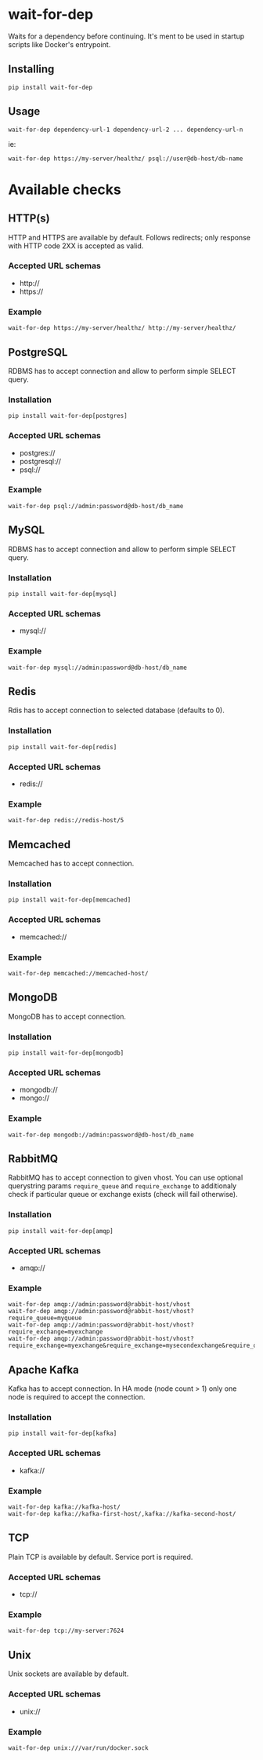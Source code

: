 # wait-for-dep

Waits for a dependency before continuing. It's ment to be used in startup scripts like Docker's entrypoint.

## Installing

```
pip install wait-for-dep
```

## Usage

```
wait-for-dep dependency-url-1 dependency-url-2 ... dependency-url-n
```

ie:

```
wait-for-dep https://my-server/healthz/ psql://user@db-host/db-name
```


# Available checks

## HTTP(s)

HTTP and HTTPS are available by default. Follows redirects; only response with HTTP code 2XX is accepted as valid.

### Accepted URL schemas
* http://
* https://

### Example
```
wait-for-dep https://my-server/healthz/ http://my-server/healthz/
```


## PostgreSQL

RDBMS has to accept connection and allow to perform simple SELECT query.

### Installation
```
pip install wait-for-dep[postgres]
```

### Accepted URL schemas
* postgres://
* postgresql://
* psql://

### Example
```
wait-for-dep psql://admin:password@db-host/db_name
```


## MySQL

RDBMS has to accept connection and allow to perform simple SELECT query.

### Installation
```
pip install wait-for-dep[mysql]
```

### Accepted URL schemas
* mysql://

### Example
```
wait-for-dep mysql://admin:password@db-host/db_name
```


## Redis

Rdis has to accept connection to selected database (defaults to 0).

### Installation
```
pip install wait-for-dep[redis]
```

### Accepted URL schemas
* redis://

### Example
```
wait-for-dep redis://redis-host/5
```


## Memcached

Memcached has to accept connection.

### Installation
```
pip install wait-for-dep[memcached]
```

### Accepted URL schemas
* memcached://

### Example
```
wait-for-dep memcached://memcached-host/
```


## MongoDB

MongoDB has to accept connection.

### Installation
```
pip install wait-for-dep[mongodb]
```

### Accepted URL schemas
* mongodb://
* mongo://

### Example
```
wait-for-dep mongodb://admin:password@db-host/db_name
```


## RabbitMQ

RabbitMQ has to accept connection to given vhost. You can use optional querystring params `require_queue` and `require_exchange` to additionaly check if particular queue or exchange exists (check will fail otherwise).

### Installation
```
pip install wait-for-dep[amqp]
```

### Accepted URL schemas
* amqp://

### Example
```
wait-for-dep amqp://admin:password@rabbit-host/vhost
wait-for-dep amqp://admin:password@rabbit-host/vhost?require_queue=myqueue
wait-for-dep amqp://admin:password@rabbit-host/vhost?require_exchange=myexchange
wait-for-dep amqp://admin:password@rabbit-host/vhost?require_exchange=myexchange&require_exchange=mysecondexchange&require_queue=myqueue&require_queue=mysecondqueue
```


## Apache Kafka

Kafka has to accept connection. In HA mode (node count > 1) only one node is required to accept the connection.

### Installation
```
pip install wait-for-dep[kafka]
```

### Accepted URL schemas
* kafka://

### Example
```
wait-for-dep kafka://kafka-host/
wait-for-dep kafka://kafka-first-host/,kafka://kafka-second-host/
```


## TCP

Plain TCP is available by default. Service port is required.

### Accepted URL schemas
* tcp://

### Example
```
wait-for-dep tcp://my-server:7624
```


## Unix

Unix sockets are available by default.

### Accepted URL schemas
* unix://

### Example
```
wait-for-dep unix:///var/run/docker.sock
```
